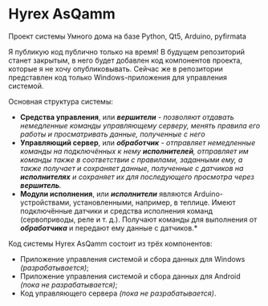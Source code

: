# Hyrex AsQamm
Проект системы Умного дома на базе
Python,
Qt5,
Arduino, 
pyfirmata

Я публикую код публично только на время! В будущем репозиторий станет закрытым, в него будет добавлен код компонентов проекта, которые я не хочу опубликовывать. Сейчас же в репозитории представлен код только Windows-приложения для управления системой.

Основная структура системы:
- **Средства управления**, или ***вершители*** - *позволяют отдавать немедленные команды управляющему серверу, менять правила его работы и просматривать данные, полученные с него*
- **Управляющий сервер**, или ***обработчик*** - *отправляет немедленные команды на подключённых к нему ***исполнителей***, отправляет им команды также в соответствии с правилами, заданными ему, а также получает и сохраняет данные, полученные с датчиков на ***исполнителях*** и сохраняет их для последующего просмотра через ***вершитель***.*
- **Модули исполнения**, или ***исполнители*** являются Arduino-устройствами, установленными, например, в теплице. Имеют подключённые датчики и средства исполнения команд (сервоприводы, реле и т. д.). Получают команды для выполнения от ***обработчика*** и передают ему данные с датчиков.*

Код системы Hyrex AsQamm состоит из трёх компонентов:
- Приложение управления системой и сбора данных для Windows *(разрабатывается)*;
- Приложение управления системой и сбора данных для Android *(пока не разрабатывается)*;
- Код управляющего сервера *(пока не разрабатывается)*. 
